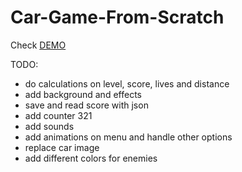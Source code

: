 # Car-Game-From-Scratch

Check [DEMO](https://adriansokolowski.github.io/RaceScratch/)

TODO:
- do calculations on level, score, lives and distance
- add background and effects
- save and read score with json
- add counter 321
- add sounds
- add animations on menu and handle other options
- replace car image
- add different colors for enemies
